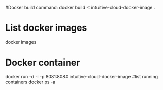 #Docker build command:
docker build -t intuitive-cloud-docker-image .
#  List docker images
docker images
# Docker container 
docker run -d -i -p 8081:8080 intuitive-cloud-docker-image
#list running containers
docker ps -a
